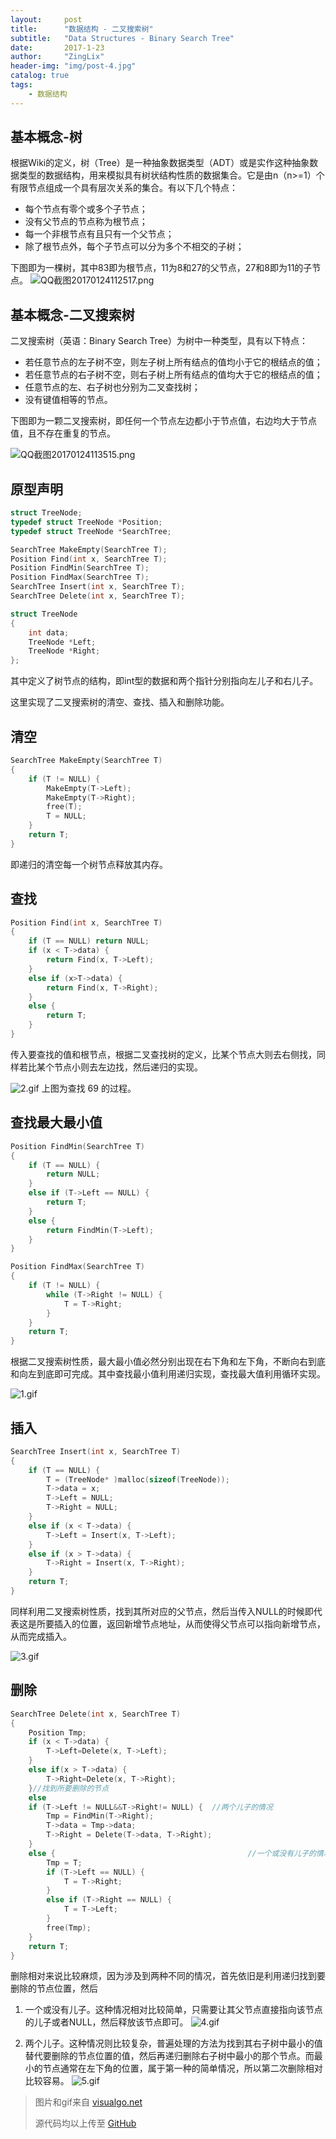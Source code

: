 ```yaml
---
layout:     post
title:      "数据结构 - 二叉搜索树"
subtitle:   "Data Structures - Binary Search Tree"
date:       2017-1-23
author:     "ZingLix"
header-img: "img/post-4.jpg"
catalog: true
tags:
    - 数据结构
---
```


## 基本概念-树
根据Wiki的定义，树（Tree）是一种抽象数据类型（ADT）或是实作这种抽象数据类型的数据结构，用来模拟具有树状结构性质的数据集合。它是由n（n>=1）个有限节点组成一个具有层次关系的集合。有以下几个特点：
- 每个节点有零个或多个子节点；
- 没有父节点的节点称为根节点；
- 每一个非根节点有且只有一个父节点；
- 除了根节点外，每个子节点可以分为多个不相交的子树；

下图即为一棵树，其中83即为根节点，11为8和27的父节点，27和8即为11的子节点。
![QQ截图20170124112517.png](/img/in-post/Tree/5886c93377023.png)

## 基本概念-二叉搜索树
二叉搜索树（英语：Binary Search Tree）为树中一种类型，具有以下特点：
- 若任意节点的左子树不空，则左子树上所有结点的值均小于它的根结点的值；
- 若任意节点的右子树不空，则右子树上所有结点的值均大于它的根结点的值；
- 任意节点的左、右子树也分别为二叉查找树；
- 没有键值相等的节点。

下图即为一颗二叉搜索树，即任何一个节点左边都小于节点值，右边均大于节点值，且不存在重复的节点。

![QQ截图20170124113515.png](/img/in-post/Tree/5886cb86c8b41.png)

## 原型声明
``` cpp
struct TreeNode;
typedef struct TreeNode *Position;
typedef struct TreeNode *SearchTree;

SearchTree MakeEmpty(SearchTree T);
Position Find(int x, SearchTree T);
Position FindMin(SearchTree T);
Position FindMax(SearchTree T);
SearchTree Insert(int x, SearchTree T);
SearchTree Delete(int x, SearchTree T);

struct TreeNode
{
    int data;
    TreeNode *Left;
    TreeNode *Right;
};
```

其中定义了树节点的结构，即int型的数据和两个指针分别指向左儿子和右儿子。

这里实现了二叉搜索树的清空、查找、插入和删除功能。

## 清空
``` cpp
SearchTree MakeEmpty(SearchTree T)
{
    if (T != NULL) {
        MakeEmpty(T->Left);
        MakeEmpty(T->Right);
        free(T);
        T = NULL;
    }
    return T;
}
```
即递归的清空每一个树节点释放其内存。

## 查找
``` cpp
Position Find(int x, SearchTree T)
{
    if (T == NULL) return NULL;
    if (x < T->data) {
        return Find(x, T->Left);
    }
    else if (x>T->data) {
        return Find(x, T->Right);
    }
    else {
        return T;
    }
}
```
传入要查找的值和根节点，根据二叉查找树的定义，比某个节点大则去右侧找，同样若比某个节点小则去左边找，然后递归的实现。

![2.gif](/img/in-post/Tree/5886dd099e9dc.gif)
上图为查找 69 的过程。

## 查找最大最小值
``` cpp
Position FindMin(SearchTree T)
{
    if (T == NULL) {
        return NULL;
    }
    else if (T->Left == NULL) {
        return T;
    }
    else {
        return FindMin(T->Left);
    }
}

Position FindMax(SearchTree T)
{
    if (T != NULL) {
        while (T->Right != NULL) {
            T = T->Right;
        }
    }
    return T;
}
```
根据二叉搜索树性质，最大最小值必然分别出现在右下角和左下角，不断向右到底和向左到底即可完成。其中查找最小值利用递归实现，查找最大值利用循环实现。

![1.gif](/img/in-post/Tree/5886de22778f3.gif)


## 插入
``` cpp
SearchTree Insert(int x, SearchTree T)
{
    if (T == NULL) {
        T = (TreeNode* )malloc(sizeof(TreeNode));
        T->data = x;
        T->Left = NULL;
        T->Right = NULL;
    }
    else if (x < T->data) {
        T->Left = Insert(x, T->Left);
    }
    else if (x > T->data) {
        T->Right = Insert(x, T->Right);
    }
    return T;
}
```
同样利用二叉搜索树性质，找到其所对应的父节点，然后当传入NULL的时候即代表这是所要插入的位置，返回新增节点地址，从而使得父节点可以指向新增节点，从而完成插入。

![3.gif](/img/in-post/Tree/5886e197e2f7f.gif)


## 删除
``` cpp
SearchTree Delete(int x, SearchTree T)
{
    Position Tmp;
    if (x < T->data) {
        T->Left=Delete(x, T->Left);
    }
    else if(x > T->data) {
        T->Right=Delete(x, T->Right);
    }//找到所要删除的节点
    else
    if (T->Left != NULL&&T->Right!= NULL) {  //两个儿子的情况
        Tmp = FindMin(T->Right);
        T->data = Tmp->data;
        T->Right = Delete(T->data, T->Right);
    }
    else {                                           //一个或没有儿子的情况
        Tmp = T;
        if (T->Left == NULL) {
            T = T->Right;
        }
        else if (T->Right == NULL) {
            T = T->Left;
        }
        free(Tmp);
    }
    return T;
}
```
删除相对来说比较麻烦，因为涉及到两种不同的情况，首先依旧是利用递归找到要删除的节点位置，然后

1. 一个或没有儿子。这种情况相对比较简单，只需要让其父节点直接指向该节点的儿子或者NULL，然后释放该节点即可。
![4.gif](/img/in-post/Tree/5886e354811b6.gif)

2. 两个儿子。这种情况则比较复杂，普遍处理的方法为找到其右子树中最小的值替代要删除的节点位置的值，然后再递归删除右子树中最小的那个节点。而最小的节点通常在左下角的位置，属于第一种的简单情况，所以第二次删除相对比较容易。
![5.gif](/img/in-post/Tree/5886e48d705df.gif)

> 图片和gif来自 [visualgo.net](https://visualgo.net/)
>
> 源代码均以上传至 [GitHub](https://github.com/ZingLix/Data-Structures-and-Algorithm/tree/master/Tree)
